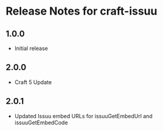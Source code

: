 # Release Notes for craft-issuu

## 1.0.0
- Initial release

## 2.0.0
- Craft 5 Update

## 2.0.1
- Updated Issuu embed URLs for issuuGetEmbedUrl and issuuGetEmbedCode